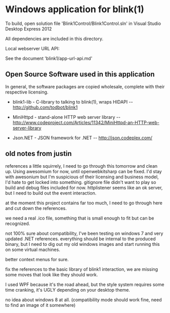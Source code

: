 Windows application for blink(1) 
================================


To build, open solution file 'Blink1Control/Blink1Control.sln' in Visual Studio Desktop Express 2012

All dependencies are included in this directory.

Local webserver URL API:

See the document 'blink1/app-url-api.md'


Open Source Software used in this application
---------------------------------------------

In general, the software packages are copied wholesale, complete with their respective licensing.

- blink1-lib - C-library to talking to blink(1), wraps HIDAPI
-- http://github.com/todbot/blink1

- MiniHttpd - stand-alone HTTP web server library
-- http://www.codeproject.com/Articles/11342/MiniHttpd-an-HTTP-web-server-library

- Json.NET - JSON framework for .NET
-- http://json.codeplex.com/





old notes from justin 
---------------------

references a little squirrely, I need to go through this tomorrow and clean up. Using awesomium for now, until openwebkitsharp can be fixed. I'd stay with awesonium but I'm suspicious of their licensing and business model, I'd hate to get locked into something. gitignore file didn't want to play so build and debug files included for now. httplistener seems like an ok server, but I need to build out the event interaction. 


at the moment this project contains far too much, I need to go through here and cut down the references. 

we need a real .ico file, something that is small enough to fit but can be recognized. 

not 100% sure about compatibility, I've been testing on windows 7 and very updated .NET references. everything should be internal to the produced binary, but I need to dig out my old windows images and start running this on some virtual machines. 

better context menus for sure. 

fix the references to the basic library of blink1 interaction, we are missing some moves that look like they should work. 

I used WPF because it's the road ahead, but the style system requires some time cranking, it's UGLY depending on your desktop theme.

no idea about windows 8 at all. (compatibility mode should work fine, need to find an image of it somewhere)